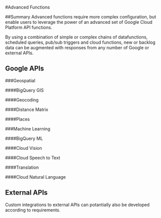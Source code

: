 #Advanced Functions

##Summary
Advanced functions require more complex configuration, but enable users to leverage the power of an advanced set of Google Cloud Platform API functions.

By using a combination of simple or complex chains of datafunctions, scheduled queries, pub/sub triggers and cloud functions, new or backlog data can be augmented with responses from any number of Google or external APIs.


## Google APIs

###Geospatial

####BigQuery GIS

####Geocoding

####Distance Matrix

####Places

###Machine Learning

####BigQuery ML

####Cloud Vision

####Cloud Speech to Text

####Translation

####Cloud Natural Language

## External APIs
Custom integrations to external APIs can potantially also be developed according to requirements.

